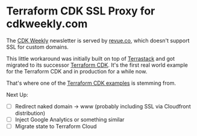 # Terraform CDK SSL Proxy for cdkweekly.com

The [CDK Weekly](https://www.cdkweekly.com/) newsletter is served by [revue.co](https://www.getrevue.co/), which doesn't support SSL for custom domains.

This little workaround was initially built on top of [Terrastack](https://github.com/terrastackio/terrastack) and got migrated to its successor [Terraform CDK](https://github.com/hashicorp/terraform-cdk/). It's the first real world example for the Terraform CDK and in production for a while now.

That's where one of the [Terraform CDK examples](https://github.com/hashicorp/terraform-cdk/tree/master/examples/typescript-aws-cloudfront-proxy) is stemming from.

Next Up:

- [ ] Redirect naked domain -> www (probably including SSL via Cloudfront distribution)
- [ ] Inject Google Analytics or something similar
- [ ] Migrate state to Terraform Cloud
